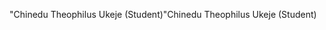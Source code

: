 "Chinedu Theophilus Ukeje (Student)                   " C h i n e d u   T h e o p h i l u s   U k e j e   ( S t u d e n t )                                       